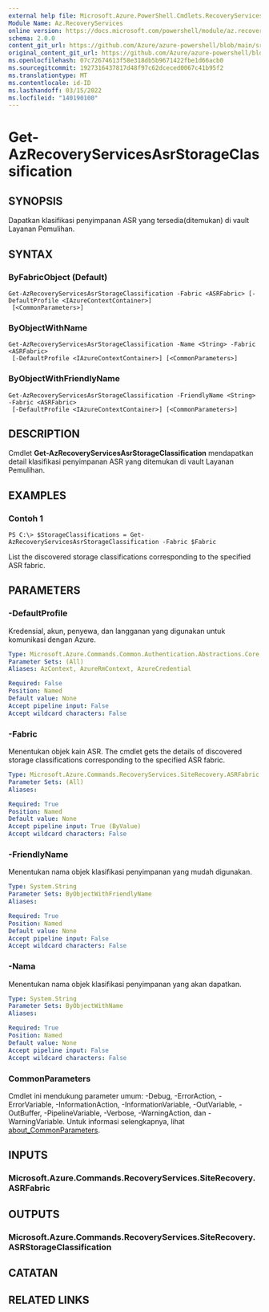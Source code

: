 ```yaml
---
external help file: Microsoft.Azure.PowerShell.Cmdlets.RecoveryServices.SiteRecovery.dll-Help.xml
Module Name: Az.RecoveryServices
online version: https://docs.microsoft.com/powershell/module/az.recoveryservices/get-azrecoveryservicesasrstorageclassification
schema: 2.0.0
content_git_url: https://github.com/Azure/azure-powershell/blob/main/src/RecoveryServices/RecoveryServices/help/Get-AzRecoveryServicesAsrStorageClassification.md
original_content_git_url: https://github.com/Azure/azure-powershell/blob/main/src/RecoveryServices/RecoveryServices/help/Get-AzRecoveryServicesAsrStorageClassification.md
ms.openlocfilehash: 07c72674613f58e318db5b9671422fbe1d66acb0
ms.sourcegitcommit: 1927316437817d48f97c62dceced0067c41b95f2
ms.translationtype: MT
ms.contentlocale: id-ID
ms.lasthandoff: 03/15/2022
ms.locfileid: "140190100"
---
```

# Get-AzRecoveryServicesAsrStorageClassification

## SYNOPSIS
Dapatkan klasifikasi penyimpanan ASR yang tersedia(ditemukan) di vault Layanan Pemulihan.

## SYNTAX

### ByFabricObject (Default)
```
Get-AzRecoveryServicesAsrStorageClassification -Fabric <ASRFabric> [-DefaultProfile <IAzureContextContainer>]
 [<CommonParameters>]
```

### ByObjectWithName
```
Get-AzRecoveryServicesAsrStorageClassification -Name <String> -Fabric <ASRFabric>
 [-DefaultProfile <IAzureContextContainer>] [<CommonParameters>]
```

### ByObjectWithFriendlyName
```
Get-AzRecoveryServicesAsrStorageClassification -FriendlyName <String> -Fabric <ASRFabric>
 [-DefaultProfile <IAzureContextContainer>] [<CommonParameters>]
```

## DESCRIPTION
Cmdlet **Get-AzRecoveryServicesAsrStorageClassification** mendapatkan detail klasifikasi penyimpanan ASR yang ditemukan di vault Layanan Pemulihan.

## EXAMPLES

### Contoh 1
```
PS C:\> $StorageClassifications = Get-AzRecoveryServicesAsrStorageClassification -Fabric $Fabric
```

List the discovered storage classifications corresponding to the specified ASR fabric. 

## PARAMETERS

### -DefaultProfile
Kredensial, akun, penyewa, dan langganan yang digunakan untuk komunikasi dengan Azure.


```yaml
Type: Microsoft.Azure.Commands.Common.Authentication.Abstractions.Core.IAzureContextContainer
Parameter Sets: (All)
Aliases: AzContext, AzureRmContext, AzureCredential

Required: False
Position: Named
Default value: None
Accept pipeline input: False
Accept wildcard characters: False
```

### -Fabric
Menentukan objek kain ASR. The cmdlet gets the details of discovered storage classifications corresponding to the specified ASR fabric. 

```yaml
Type: Microsoft.Azure.Commands.RecoveryServices.SiteRecovery.ASRFabric
Parameter Sets: (All)
Aliases:

Required: True
Position: Named
Default value: None
Accept pipeline input: True (ByValue)
Accept wildcard characters: False
```

### -FriendlyName
Menentukan nama objek klasifikasi penyimpanan yang mudah digunakan.

```yaml
Type: System.String
Parameter Sets: ByObjectWithFriendlyName
Aliases:

Required: True
Position: Named
Default value: None
Accept pipeline input: False
Accept wildcard characters: False
```

### -Nama
Menentukan nama objek klasifikasi penyimpanan yang akan dapatkan.

```yaml
Type: System.String
Parameter Sets: ByObjectWithName
Aliases:

Required: True
Position: Named
Default value: None
Accept pipeline input: False
Accept wildcard characters: False
```

### CommonParameters
Cmdlet ini mendukung parameter umum: -Debug, -ErrorAction, -ErrorVariable, -InformationAction, -InformationVariable, -OutVariable, -OutBuffer, -PipelineVariable, -Verbose, -WarningAction, dan -WarningVariable. Untuk informasi selengkapnya, lihat [about_CommonParameters](http://go.microsoft.com/fwlink/?LinkID=113216).

## INPUTS

### Microsoft.Azure.Commands.RecoveryServices.SiteRecovery.ASRFabric

## OUTPUTS

### Microsoft.Azure.Commands.RecoveryServices.SiteRecovery.ASRStorageClassification

## CATATAN

## RELATED LINKS
